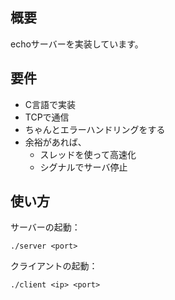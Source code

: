 ## 概要
echoサーバーを実装しています。

## 要件
- C言語で実装
- TCPで通信
- ちゃんとエラーハンドリングをする
- 余裕があれば、
  - スレッドを使って高速化
  - シグナルでサーバ停止  

## 使い方
サーバーの起動：
```terminal
./server <port>
```
クライアントの起動：
```terminal
./client <ip> <port>
```
